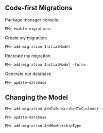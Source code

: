 ﻿## Code-first Migrations

Package manager console:
```
PM> enable-migrations
```
Create my migration:
```
PM> add-migration InitialModel
```
Recreate my migration:
```
PM> add-migration InitialModel -force
```
Generate our database
```
PM> update-database
```

## Changing the Model

```
PM> add-migration AddIsSubscribedToCustomer
```

```
PM> update-database
```

```
PM> add-migration AddMembershipType
```

